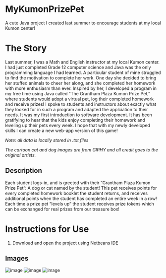 # MyKumonPrizePet
A cute Java project I created last summer to encourage students at my local Kumon center!
# The Story
Last summer, I was a Math and English instructor at my local Kumon center. I had just completed Grade 12 computer science and Java was the only programming language I had learned. A particular student of mine struggled to find the motivation to complete her work. One day she decided to bring her stuffed animals to cheer her along, and she completed her homework with more enthusiasm than ever. Inspired by her, I developed a program in my free time using Java called "The Grantham Plaza Kumon Prize Pet," where students would adopt a virtual pet, log their completed homework and receive prizes! I spoke to students and instructors about exactly what they looked for in such a program and adapted the applciation to their needs. It was my first introduction to software development. It has been gratifying to hear that the kids enjoy completing their homework and leveling up their pets every week. I hope that with my newly developed skills I can create a new web-app version of this game!

*Note: all data is locally stored in .txt files*

*The cartoon cat and dog images are from GIPHY and all credit goes to the original artists.*
## Description
Each student logs-in, and is greeted with their “Grantham Plaza Kumon Prize Pet”: A dog or cat named by the student! This pet receives points for every completed homework booklet the student returns, and receives additional points when the student has completed an entire week in a row! Each time a prize pet “levels up” the student receives prize tokens which can be exchanged for real prizes from our treasure box!
# Instructions for Use
1. Download and open the project using Netbeans IDE
## Images
![image](https://user-images.githubusercontent.com/97263859/172920325-cba3e9a9-ae0f-47b5-8eb2-9153e841835e.png)
![image](https://user-images.githubusercontent.com/97263859/172920539-0f758f16-13d6-479e-84bd-d66915855579.png)
![image](https://user-images.githubusercontent.com/97263859/172920566-385b63f9-4657-40fa-9eb2-8e1db0437d93.png)
